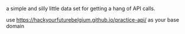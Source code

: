 a simple and silly little data set for getting a hang of API calls.

use https://hackyourfuturebelgium.github.io/practice-api/ as your base domain
